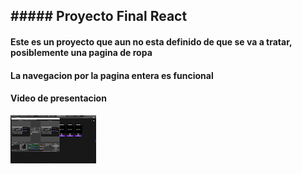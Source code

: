 ## ##### Proyecto Final React 

#### Este es un proyecto que aun no esta definido de que se va a tratar, posiblemente una pagina de ropa

#### La navegacion por la pagina entera es funcional

#### Video de presentacion

![image](public/Proyecto.gif)